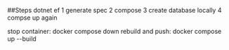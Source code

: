##Steps dotnet ef
1 generate spec
2 compose
3 create database locally
4 compse up again



stop container: docker compose down 
rebuild and push: docker compose up --build


